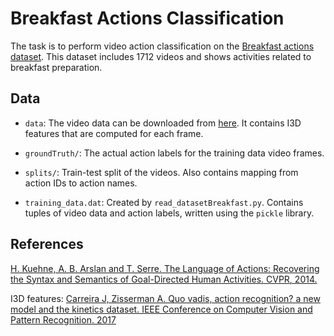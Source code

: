 # Breakfast Actions Classification

The task is to perform video action classification on the [Breakfast actions dataset](https://serre-lab.clps.brown.edu/resource/breakfast-actions-dataset/).
This dataset includes 1712 videos and shows activities related to breakfast preparation.

## Data

- `data`: The video data can be downloaded from [here](https://drive.google.com/drive/folders/1KtpuFYRGXByf_9ICPsCbGRBoR_hLsruh).
It contains I3D features that are computed for each frame. 

- `groundTruth/`: The actual action labels for the training data video frames.

- `splits/`: Train-test split of the videos. Also contains mapping from action IDs to action names.

- `training_data.dat`: Created by `read_datasetBreakfast.py`. Contains tuples of video data and action labels, written using the `pickle` library.

## References

[H. Kuehne, A. B. Arslan and T. Serre. The Language of Actions: Recovering the Syntax and Semantics of Goal-Directed Human Activities. CVPR, 2014.](https://serre-lab.clps.brown.edu/wp-content/uploads/2014/05/paper_cameraReady-2.pdf)

I3D features: [Carreira J, Zisserman A. Quo vadis, action recognition? a new model and the kinetics dataset. IEEE Conference on Computer Vision and Pattern Recognition. 2017](https://arxiv.org/pdf/1705.07750.pdf)

